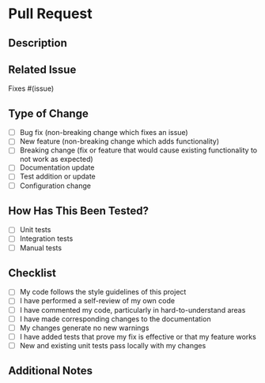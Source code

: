# Pull Request

## Description

<!-- Provide a brief description of the changes introduced by this PR -->

## Related Issue

<!-- Link to the related issue (if applicable) -->
Fixes #(issue)

## Type of Change

<!-- Mark the appropriate option with an "x" -->

- [ ] Bug fix (non-breaking change which fixes an issue)
- [ ] New feature (non-breaking change which adds functionality)
- [ ] Breaking change (fix or feature that would cause existing functionality to not work as expected)
- [ ] Documentation update
- [ ] Test addition or update
- [ ] Configuration change

## How Has This Been Tested?

<!-- Describe the tests that you ran to verify your changes -->

- [ ] Unit tests
- [ ] Integration tests
- [ ] Manual tests

## Checklist

<!-- Mark the appropriate options with an "x" -->

- [ ] My code follows the style guidelines of this project
- [ ] I have performed a self-review of my own code
- [ ] I have commented my code, particularly in hard-to-understand areas
- [ ] I have made corresponding changes to the documentation
- [ ] My changes generate no new warnings
- [ ] I have added tests that prove my fix is effective or that my feature works
- [ ] New and existing unit tests pass locally with my changes

## Additional Notes

<!-- Add any other context about the PR here -->
